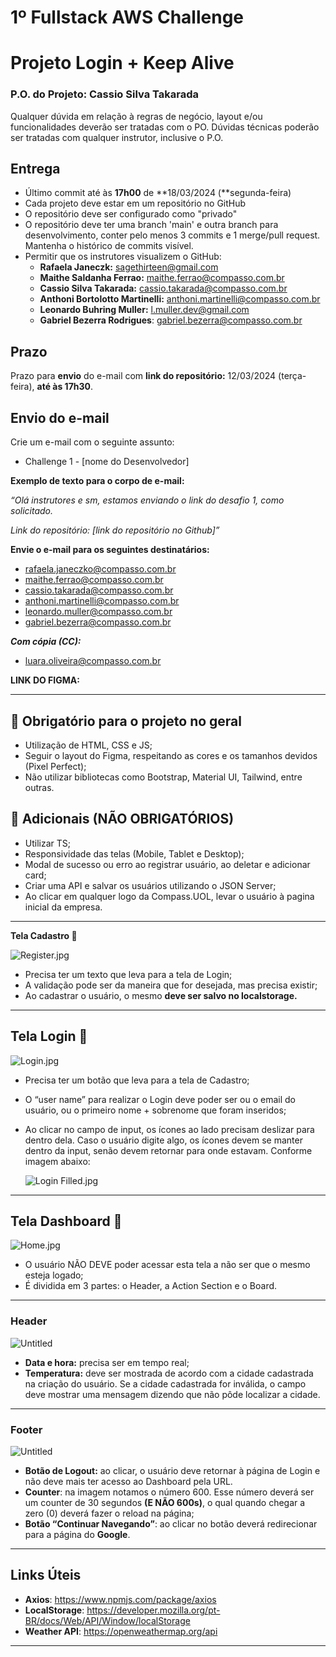 # 1º Fullstack AWS Challenge

# Projeto Login + Keep Alive

### **P.O. do Projeto: Cassio Silva Takarada**

Qualquer dúvida em relação à regras de negócio, layout e/ou funcionalidades deverão ser tratadas com o PO. Dúvidas técnicas poderão ser tratadas com qualquer instrutor, inclusive o P.O.

## Entrega

- Último commit até às **17h00** de **18/03/2024 (**segunda-feira)
- Cada projeto deve estar em um repositório no GitHub
- O repositório deve ser configurado como "privado"
- O repositório deve ter uma branch 'main' e outra branch para desenvolvimento, conter pelo menos 3 commits e 1 merge/pull request. Mantenha o histórico de commits visível.
- Permitir que os instrutores visualizem o GitHub:
    - **Rafaela Janeczk:** [sagethirteen@gmail.com](mailto:sagethirteen@gmail.com)
    - **Maithe Saldanha Ferrao:** [maithe.ferrao@compasso.com.br](mailto:maithe.ferrao@compasso.com.br)
    - **Cassio Silva Takarada:** [cassio.takarada@compasso.com.br](mailto:cassio.takarada@compasso.com.br)
    - **Anthoni Bortolotto Martinelli:** [anthoni.martinelli@compasso.com.br](mailto:anthoni.martinelli@compasso.com.br)
    - **Leonardo Buhring Muller:** [l.muller.dev@gmail.com](mailto:l.muller.dev@gmail.com)
    - **Gabriel Bezerra Rodrigues**: [gabriel.bezerra@compasso.com.br](mailto:gabriel.bezerra@compasso.com.br)

## **Prazo**

Prazo para **envio** do e-mail com **link do repositório:** 12/03/2024  (terça-feira), **até às 17h30**.

## **Envio do e-mail**

Crie um e-mail com o seguinte assunto:

- Challenge 1 - [nome do Desenvolvedor]

**Exemplo de texto para o corpo de e-mail:**

*“Olá instrutores e sm, estamos enviando o link do desafio 1, como solicitado.* 

*Link do repositório: [link do repositório no Github]”*

**Envie o e-mail para os seguintes destinatários:**

- [rafaela.janeczko@compasso.com.br](mailto:rafaela.janeczko@compasso.com.br)
- [maithe.ferrao@compasso.com.br](mailto:maithe.ferrao@compasso.com.br)
- [cassio.takarada@compasso.com.br](mailto:cassio.takarada@compasso.com.br)
- [anthoni.martinelli@compasso.com.br](mailto:anthoni.martinelli@compasso.com.br)
- [leonardo.muller@compasso.com.br](mailto:leonardo.muller@compasso.com.br)
- [gabriel.bezerra@compasso.com.br](mailto:gabriel.bezerra@compasso.com.br)

***Com cópia (CC):***

- [l](mailto:glauber.ventura@compasso.com.br)[uara.oliveira@compasso.com.br](mailto:uara.oliveira@compasso.com.br)

**LINK DO FIGMA:**

---

## 🛑 **Obrigatório para o projeto no geral**

- Utilização de HTML, CSS e JS;
- Seguir o layout do Figma, respeitando as cores e os tamanhos devidos (Pixel Perfect);
- Não utilizar bibliotecas como Bootstrap, Material UI, Tailwind, entre outras.

## 🚀 **Adicionais (NÃO OBRIGATÓRIOS)**

- Utilizar TS;
- Responsividade das telas (Mobile, Tablet e Desktop);
- Modal de sucesso ou erro ao registrar usuário, ao deletar e adicionar card;
- Criar uma API e salvar os usuários utilizando o JSON Server;
- Ao clicar em qualquer logo da Compass.UOL, levar o usuário à pagina inicial da empresa.

---

**Tela Cadastro 📄**

![Register.jpg](1%C2%BA%20Fullstack%20AWS%20Challenge%20ea15470724fc4e5aa0fd361c2f125ebc/Register.jpg)

- Precisa ter um texto que leva para a tela de Login;
- A validação pode ser da maneira que for desejada, mas precisa existir;
- Ao cadastrar o usuário, o mesmo **deve ser salvo no localstorage.**

---

## **Tela Login 📲**

![Login.jpg](1%C2%BA%20Fullstack%20AWS%20Challenge%20ea15470724fc4e5aa0fd361c2f125ebc/Login.jpg)

- Precisa ter um botão que leva para a tela de Cadastro;
- O “user name” para realizar o Login deve poder ser ou o email do usuário, ou o primeiro nome + sobrenome que foram inseridos;
- Ao clicar no campo de input, os ícones ao lado precisam deslizar para dentro dela. Caso o usuário digite algo, os ícones devem se manter dentro da input, senão devem retornar para onde estavam. Conforme imagem abaixo:
    
    ![Login Filled.jpg](1%C2%BA%20Fullstack%20AWS%20Challenge%20ea15470724fc4e5aa0fd361c2f125ebc/Login_Filled.jpg)
    

---

## Tela Dashboard 📌

![Home.jpg](1%C2%BA%20Fullstack%20AWS%20Challenge%20ea15470724fc4e5aa0fd361c2f125ebc/Home.jpg)

- O usuário NÃO DEVE poder acessar esta tela a não ser que o mesmo esteja logado;
- É dividida em 3 partes: o Header, a Action Section e o Board.

---

### Header

![Untitled](1%C2%BA%20Fullstack%20AWS%20Challenge%20ea15470724fc4e5aa0fd361c2f125ebc/Untitled.png)

- **Data e hora:** precisa ser em tempo real;
- **Temperatura:** deve ser mostrada de acordo com a cidade cadastrada na criação do usuário. Se a cidade cadastrada for inválida, o campo deve mostrar uma mensagem dizendo que não pôde localizar a cidade.

---

### Footer

![Untitled](1%C2%BA%20Fullstack%20AWS%20Challenge%20ea15470724fc4e5aa0fd361c2f125ebc/Untitled%201.png)

- **Botão de Logout:** ao clicar, o usuário deve retornar à página de Login e não deve mais ter acesso ao Dashboard pela URL.
- **Counter**: na imagem notamos o número 600. Esse número deverá ser um counter de 30 segundos **(E NÃO 600s)**, o qual quando chegar a zero (0) deverá fazer o reload na página;
- **Botão “Continuar Navegando”**:  ao clicar no botão deverá redirecionar para a página do **Google**.

---

## Links Úteis

- **Axios**: https://www.npmjs.com/package/axios
- **LocalStorage**: https://developer.mozilla.org/pt-BR/docs/Web/API/Window/localStorage
- **Weather API**: https://openweathermap.org/api

---